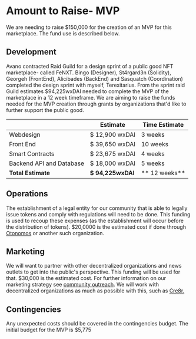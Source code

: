 # Amount to Raise- MVP

We are needing to raise $150,000 for the creation of an MVP for this marketplace. The fund use is described below.&#x20;

## Development&#x20;

Avano contracted Raid Guild for a design sprint of a public good NFT marketplace- called FeNXT. Bingo (Designer), St4rgard3n (Solidity), Georgeh (FrontEnd), Alicibades (BackEnd) and Sasquatch (Coordination) completed the design sprint with myself, Terexitarius. From the sprint raid Guild estimates $94,225wxDAI needed to complete the MVP of the marketplace in a 12 week timeframe. We are aiming to raise the funds needed for the MVP creation through grants by organizations that'd like to further support the public good.&#x20;

|                          | Estimate          | Time Estimate     |
| ------------------------ | ----------------- | ----------------- |
| Webdesign                | $ 12,900 wxDAI    | 3 weeks           |
| Front End                | $ 39,650 wxDAI    | 10 weeks          |
| Smart Contracts          | $ 23,675 wxDAI    | 4 weeks           |
| Backend API and Database | $ 18,000 wxDAI    | 5 weeks           |
| **Total Estimate**       | **$ 94,225wxDAI** | \*\* 12 weeks\*\* |

## Operations&#x20;

The establishment of a legal entity for our community that is able to legally issue tokens and comply with regulations will need to be done. This funding is used to recoup these expenses (as the establishment will occur before the distribution of tokens). $20,0000 is the estimated cost if done through [Otonomos](https://otonomos.com/order/8/new) or another such organization.

## Marketing&#x20;

We will want to partner with other decentralized organizations and news outlets to get into the public's perspective. This funding will be used for that. $30,000 is the estimated cost. For further information on our marketing strategy see [community outreach](../community-outreach.md). We will work with decentralized organizations as much as possible with this, such as [Cre8r.](https://cre8r.vip/)

## Contingencies&#x20;

Any unexpected costs should be covered in the contingencies budget. The initial budget for the MVP is $5,775&#x20;
